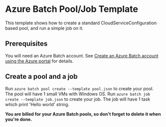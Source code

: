 # Azure Batch Pool/Job Template
This template shows how to create a standard CloudServiceConfiguration based pool, and run a simple job on it.

## Prerequisites
You will need an Azure Batch account. See [Create an Azure Batch account using the Azure portal](https://docs.microsoft.com/azure/batch/batch-account-create-portal) for details.

## Create a pool and a job
Run `azure batch pool create --template pool.json` to create your pool. The pool will have 1 small VMs with Windows OS.
Run `azure batch job create --template job.json` to create your job. The job will have 1 task which print 'Hello world' string.

**You are billed for your Azure Batch pools, so don't forget to delete it when you're done.**
